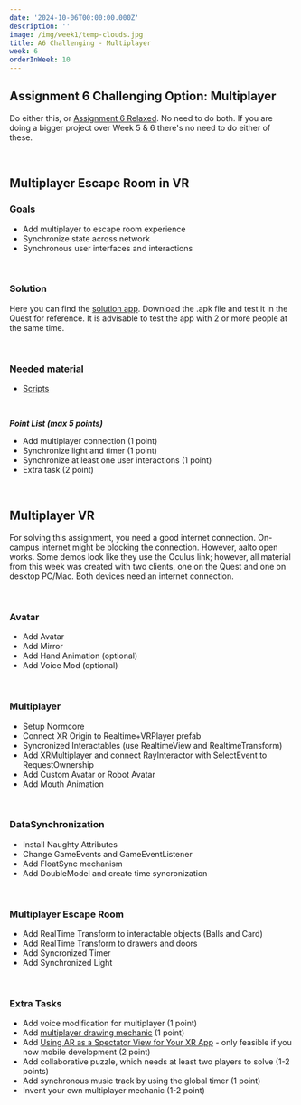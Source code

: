 ```yaml
---
date: '2024-10-06T00:00:00.000Z'
description: ''
image: /img/week1/temp-clouds.jpg
title: A6 Challenging - Multiplayer
week: 6
orderInWeek: 10
---
```


## Assignment 6 Challenging Option: Multiplayer

Do either this, or [Assignment 6 Relaxed](/week6/assignment6-relaxed). No need to do both. If you are doing a bigger project over Week 5 & 6 there's no need to do either of these.

 

## Multiplayer Escape Room in VR

### Goals

- Add multiplayer to escape room experience
- Synchronize state across network
- Synchronous user interfaces and interactions

 

### Solution

Here you can find the [solution app](https://www.dropbox.com/scl/fi/eb9b0vd0xnkrc2pd7fpo8/Normcore.apk?rlkey=4hf820ltelbok5s1sddgg7sue&dl=1). Download the .apk file and test it in the Quest for reference. It is advisable to test the app with 2 or more people at the same time.

 

### Needed material

- [Scripts](https://www.dropbox.com/scl/fi/3sde85aidu0ei7kui34z9/Scripts.zip?rlkey=fbh87da00ini6bu039hrn4llz&dl=1)

 

_**Point List (max 5 points)**_

- Add multiplayer connection (1 point)
- Synchronize light and timer (1 point)
- Synchronize at least one user interactions (1 point)
- Extra task (2 point)

 

## Multiplayer VR

For solving this assignment, you need a good internet connection. On-campus internet might be blocking the connection. However, aalto open works. Some demos look like they use the Oculus link; however, all material from this week was created with two clients, one on the Quest and one on desktop PC/Mac. Both devices need an internet connection.

 

### Avatar

- Add Avatar
- Add Mirror
- Add Hand Animation (optional)
- Add Voice Mod (optional)

 

### Multiplayer

- Setup Normcore
- Connect XR Origin to Realtime+VRPlayer prefab
- Syncronized Interactables (use RealtimeView and RealtimeTransform)
- Add XRMultiplayer and connect RayInteractor with SelectEvent to RequestOwnership
- Add Custom Avatar or Robot Avatar
- Add Mouth Animation

 

### DataSynchronization

- Install Naughty Attributes
- Change GameEvents and GameEventListener
- Add FloatSync mechanism
- Add DoubleModel and create time syncronization

 

### Multiplayer Escape Room

- Add RealTime Transform to interactable objects (Balls and Card)
- Add RealTime Transform to drawers and doors
- Add Syncronized Timer
- Add Synchronized Light

 

### Extra Tasks

- Add voice modification for multiplayer (1 point)
- Add [multiplayer drawing mechanic](https://normcore.io/documentation/guides/creating-a-multiplayer-drawing-app.html) (1 point)
- Add [Using AR as a Spectator View for Your XR App](https://normcore.io/documentation/guides/using-ar-as-a-spectator-view.html) - only feasible if you now mobile development (2 point)
- Add collaborative puzzle, which needs at least two players to solve (1-2 points)
- Add synchronous music track by using the global timer (1 point)
- Invent your own multiplayer mechanic (1-2 point)
